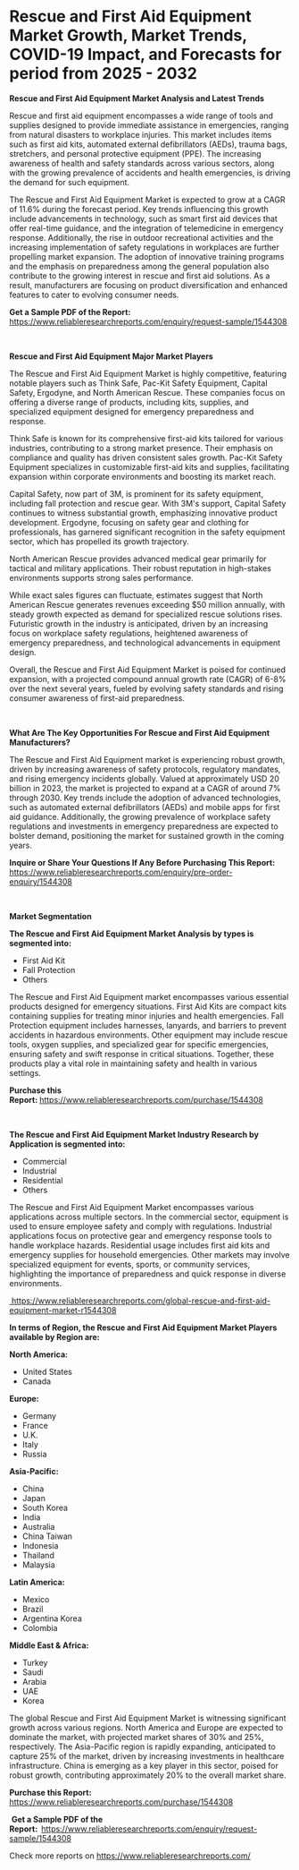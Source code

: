 <p><h1>Rescue and First Aid Equipment Market Growth, Market Trends, COVID-19 Impact, and Forecasts for period from 2025 - 2032</h1></p><p><strong>Rescue and First Aid Equipment Market Analysis and Latest Trends</strong></p>
<p><p>Rescue and first aid equipment encompasses a wide range of tools and supplies designed to provide immediate assistance in emergencies, ranging from natural disasters to workplace injuries. This market includes items such as first aid kits, automated external defibrillators (AEDs), trauma bags, stretchers, and personal protective equipment (PPE). The increasing awareness of health and safety standards across various sectors, along with the growing prevalence of accidents and health emergencies, is driving the demand for such equipment.</p><p>The Rescue and First Aid Equipment Market is expected to grow at a CAGR of 11.6% during the forecast period. Key trends influencing this growth include advancements in technology, such as smart first aid devices that offer real-time guidance, and the integration of telemedicine in emergency response. Additionally, the rise in outdoor recreational activities and the increasing implementation of safety regulations in workplaces are further propelling market expansion. The adoption of innovative training programs and the emphasis on preparedness among the general population also contribute to the growing interest in rescue and first aid solutions. As a result, manufacturers are focusing on product diversification and enhanced features to cater to evolving consumer needs.</p></p>
<p><strong>Get a Sample PDF of the Report:&nbsp;</strong> <a href="https://www.reliableresearchreports.com/enquiry/request-sample/1544308?utm_campaign=3287&utm_medium=2&utm_source=Github&utm_content=ia&utm_term=04032025&utm_id=rescue-and-first-aid-equipment">https://www.reliableresearchreports.com/enquiry/request-sample/1544308</a></p>
<p>&nbsp;</p>
<p><strong>Rescue and First Aid Equipment Major Market Players</strong></p>
<p><p>The Rescue and First Aid Equipment Market is highly competitive, featuring notable players such as Think Safe, Pac-Kit Safety Equipment, Capital Safety, Ergodyne, and North American Rescue. These companies focus on offering a diverse range of products, including kits, supplies, and specialized equipment designed for emergency preparedness and response.</p><p>Think Safe is known for its comprehensive first-aid kits tailored for various industries, contributing to a strong market presence. Their emphasis on compliance and quality has driven consistent sales growth. Pac-Kit Safety Equipment specializes in customizable first-aid kits and supplies, facilitating expansion within corporate environments and boosting its market reach.</p><p>Capital Safety, now part of 3M, is prominent for its safety equipment, including fall protection and rescue gear. With 3M's support, Capital Safety continues to witness substantial growth, emphasizing innovative product development. Ergodyne, focusing on safety gear and clothing for professionals, has garnered significant recognition in the safety equipment sector, which has propelled its growth trajectory.</p><p>North American Rescue provides advanced medical gear primarily for tactical and military applications. Their robust reputation in high-stakes environments supports strong sales performance.</p><p>While exact sales figures can fluctuate, estimates suggest that North American Rescue generates revenues exceeding $50 million annually, with steady growth expected as demand for specialized rescue solutions rises. Futuristic growth in the industry is anticipated, driven by an increasing focus on workplace safety regulations, heightened awareness of emergency preparedness, and technological advancements in equipment design.</p><p>Overall, the Rescue and First Aid Equipment Market is poised for continued expansion, with a projected compound annual growth rate (CAGR) of 6-8% over the next several years, fueled by evolving safety standards and rising consumer awareness of first-aid preparedness.</p></p>
<p>&nbsp;</p>
<p><strong>What Are The Key Opportunities For Rescue and First Aid Equipment Manufacturers?</strong></p>
<p><p>The Rescue and First Aid Equipment market is experiencing robust growth, driven by increasing awareness of safety protocols, regulatory mandates, and rising emergency incidents globally. Valued at approximately USD 20 billion in 2023, the market is projected to expand at a CAGR of around 7% through 2030. Key trends include the adoption of advanced technologies, such as automated external defibrillators (AEDs) and mobile apps for first aid guidance. Additionally, the growing prevalence of workplace safety regulations and investments in emergency preparedness are expected to bolster demand, positioning the market for sustained growth in the coming years.</p></p>
<p><strong>Inquire or Share Your Questions If Any Before Purchasing This Report:</strong> <a href="https://www.reliableresearchreports.com/enquiry/pre-order-enquiry/1544308?utm_campaign=3287&utm_medium=2&utm_source=Github&utm_content=ia&utm_term=04032025&utm_id=rescue-and-first-aid-equipment">https://www.reliableresearchreports.com/enquiry/pre-order-enquiry/1544308</a></p>
<p>&nbsp;</p>
<p><strong>Market Segmentation</strong></p>
<p><strong>The Rescue and First Aid Equipment Market Analysis by types is segmented into:</strong></p>
<p><ul><li>First Aid Kit</li><li>Fall Protection</li><li>Others</li></ul></p>
<p><p>The Rescue and First Aid Equipment market encompasses various essential products designed for emergency situations. First Aid Kits are compact kits containing supplies for treating minor injuries and health emergencies. Fall Protection equipment includes harnesses, lanyards, and barriers to prevent accidents in hazardous environments. Other equipment may include rescue tools, oxygen supplies, and specialized gear for specific emergencies, ensuring safety and swift response in critical situations. Together, these products play a vital role in maintaining safety and health in various settings.</p></p>
<p><strong>Purchase this Report:&nbsp;</strong><a href="https://www.reliableresearchreports.com/purchase/1544308?utm_campaign=3287&utm_medium=2&utm_source=Github&utm_content=ia&utm_term=04032025&utm_id=rescue-and-first-aid-equipment">https://www.reliableresearchreports.com/purchase/1544308</a></p>
<p>&nbsp;</p>
<p><strong>The Rescue and First Aid Equipment Market Industry Research by Application is segmented into:</strong></p>
<p><ul><li>Commercial</li><li>Industrial</li><li>Residential</li><li>Others</li></ul></p>
<p><p>The Rescue and First Aid Equipment Market encompasses various applications across multiple sectors. In the commercial sector, equipment is used to ensure employee safety and comply with regulations. Industrial applications focus on protective gear and emergency response tools to handle workplace hazards. Residential usage includes first aid kits and emergency supplies for household emergencies. Other markets may involve specialized equipment for events, sports, or community services, highlighting the importance of preparedness and quick response in diverse environments.</p></p>
<p><a href="https://www.reliableresearchreports.com/global-rescue-and-first-aid-equipment-market-r1544308?utm_campaign=3287&utm_medium=2&utm_source=Github&utm_content=ia&utm_term=04032025&utm_id=rescue-and-first-aid-equipment">&nbsp;https://www.reliableresearchreports.com/global-rescue-and-first-aid-equipment-market-r1544308</a></p>
<p><strong>In terms of Region, the Rescue and First Aid Equipment Market Players available by Region are:</strong></p>
<p>
    <p> <strong> North America: </strong>
        <ul>
            <li>United States</li>
            <li>Canada</li>
        </ul>
        </p> 
    <p> <strong> Europe: </strong>
        <ul>
            <li>Germany</li>
            <li>France</li>
            <li>U.K.</li>
            <li>Italy</li>
            <li>Russia</li>
        </ul>
        </p> 
    <p> <strong> Asia-Pacific: </strong>
        <ul>
            <li>China</li>
            <li>Japan</li>
            <li>South Korea</li>
            <li>India</li>
            <li>Australia</li>
            <li>China Taiwan</li>
            <li>Indonesia</li>
            <li>Thailand</li>
            <li>Malaysia</li>
        </ul>
        </p> 
    <p> <strong> Latin America: </strong>
        <ul>
            <li>Mexico</li>
            <li>Brazil</li>
            <li>Argentina Korea</li>
            <li>Colombia</li>
        </ul>
        </p> 
    <p> <strong> Middle East & Africa: </strong>
        <ul>
            <li>Turkey</li>
            <li>Saudi</li>
            <li>Arabia</li>
            <li>UAE</li>
            <li>Korea</li>
        </ul>
    </p>
    </p>
<p><p>The global Rescue and First Aid Equipment Market is witnessing significant growth across various regions. North America and Europe are expected to dominate the market, with projected market shares of 30% and 25%, respectively. The Asia-Pacific region is rapidly expanding, anticipated to capture 25% of the market, driven by increasing investments in healthcare infrastructure. China is emerging as a key player in this sector, poised for robust growth, contributing approximately 20% to the overall market share.</p></p>
<p><strong>Purchase this Report: </strong><a href="https://www.reliableresearchreports.com/purchase/1544308?utm_campaign=3287&utm_medium=2&utm_source=Github&utm_content=ia&utm_term=04032025&utm_id=rescue-and-first-aid-equipment">https://www.reliableresearchreports.com/purchase/1544308</a></p>
<p>&nbsp;<strong>Get a Sample PDF of the Report:&nbsp;&nbsp;</strong><a href="https://www.reliableresearchreports.com/enquiry/request-sample/1544308?utm_campaign=3287&utm_medium=2&utm_source=Github&utm_content=ia&utm_term=04032025&utm_id=rescue-and-first-aid-equipment">https://www.reliableresearchreports.com/enquiry/request-sample/1544308</a></p>
<p><strong></strong></p>
<p>Check more reports on <a href="https://www.reliableresearchreports.com/?utm_campaign=3287&utm_medium=2&utm_source=Github&utm_content=ia&utm_term=04032025&utm_id=rescue-and-first-aid-equipment">https://www.reliableresearchreports.com/</a></p>